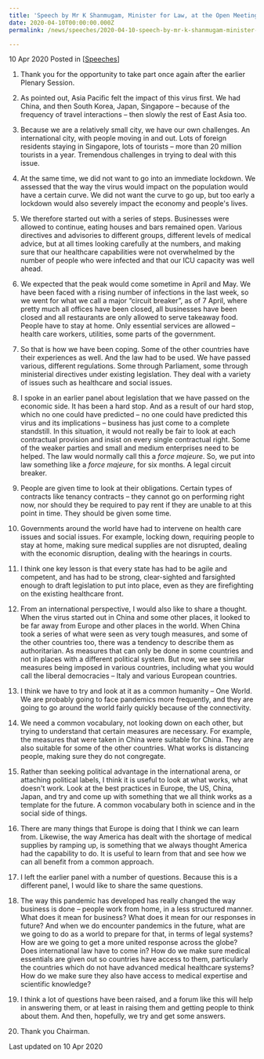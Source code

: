 ```yaml
---
title: 'Speech by Mr K Shanmugam, Minister for Law, at the Open Meeting of Ministers of Justice, St. Petersburg International Legal Forum'
date: 2020-04-10T00:00:00.000Z
permalink: /news/speeches/2020-04-10-speech-by-mr-k-shanmugam-minister-for-law-at-the-open-meeting-of-ministers-of-justice-spilf/

---
```



10 Apr 2020 Posted in [[Speeches](/news/speeches)]

1. Thank you for the opportunity to take part once again after the earlier Plenary Session.

2. As pointed out, Asia Pacific felt the impact of this virus first. We had China, and then South Korea, Japan, Singapore – because of the frequency of travel interactions – then slowly the rest of East Asia too.

3. Because we are a relatively small city, we have our own challenges. An international city, with people moving in and out. Lots of foreign residents staying in Singapore, lots of tourists – more than 20 million tourists in a year. Tremendous challenges in trying to deal with this issue.

4. At the same time, we did not want to go into an immediate lockdown. We assessed that the way the virus would impact on the population would have a certain curve. We did not want the curve to go up, but too early a lockdown would also severely impact the economy and people's lives.

5. We therefore started out with a series of steps. Businesses were allowed to continue, eating houses and bars remained open. Various directives and advisories to different groups, different levels of medical advice, but at all times looking carefully at the numbers, and making sure that our healthcare capabilities were not overwhelmed by the number of people who were infected and that our ICU capacity was well ahead.

6. We expected that the peak would come sometime in April and May. We have been faced with a rising number of infections in the last week, so we went for what we call a major “circuit breaker”, as of 7 April, where pretty much all offices have been closed, all businesses have been closed and all restaurants are only allowed to serve takeaway food. People have to stay at home. Only essential services are allowed – health care workers, utilities, some parts of the government.

7. So that is how we have been coping. Some of the other countries have their experiences as well. And the law had to be used. We have passed various, different regulations. Some through Parliament, some through ministerial directives under existing legislation. They deal with a variety of issues such as healthcare and social issues.

8. I spoke in an earlier panel about legislation that we have passed on the economic side. It has been a hard stop. And as a result of our hard stop, which no one could have predicted – no one could have predicted this virus and its implications – business has just come to a complete standstill. In this situation, it would not really be fair to look at each contractual provision and insist on every single contractual right. Some of the weaker parties and small and medium enterprises need to be helped. The law would normally call this a <i>force majeure</i>. So, we put into law something like a <i>force majeure</i>, for six months. A legal circuit breaker.

9. People are given time to look at their obligations. Certain types of contracts like tenancy contracts – they cannot go on performing right now, nor should they be required to pay rent if they are unable to at this point in time. They should be given some time.

10. Governments around the world have had to intervene on health care issues and social issues. For example, locking down, requiring people to stay at home, making sure medical supplies are not disrupted, dealing with the economic disruption, dealing with the hearings in courts.

11. I think one key lesson is that every state has had to be agile and competent, and has had to be strong, clear-sighted and farsighted enough to draft legislation to put into place, even as they are firefighting on the existing healthcare front.

12. From an international perspective, I would also like to share a thought. When the virus started out in China and some other places, it looked to be far away from Europe and other places in the world. When China took a series of what were seen as very tough measures, and some of the other countries too, there was a tendency to describe them as authoritarian. As measures that can only be done in some countries and not in places with a different political system. But now, we see similar measures being imposed in various countries, including what you would call the liberal democracies – Italy and various European countries.

13. I think we have to try and look at it as a common humanity – One World. We are probably going to face pandemics more frequently, and they are going to go around the world fairly quickly because of the connectivity.

14. We need a common vocabulary, not looking down on each other, but trying to understand that certain measures are necessary. For example, the measures that were taken in China were suitable for China. They are also suitable for some of the other countries. What works is distancing people, making sure they do not congregate.

15. Rather than seeking political advantage in the international arena, or attaching political labels, I think it is useful to look at what works, what doesn't work. Look at the best practices in Europe, the US, China, Japan, and try and come up with something that we all think works as a template for the future. A common vocabulary both in science and in the social side of things.

16. There are many things that Europe is doing that I think we can learn from. Likewise, the way America has dealt with the shortage of medical supplies by ramping up, is something that we always thought America had the capability to do. It is useful to learn from that and see how we can all benefit from a common approach.

17. I left the earlier panel with a number of questions. Because this is a different panel, I would like to share the same questions.

18. The way this pandemic has developed has really changed the way business is done – people work from home, in a less structured manner. What does it mean for business? What does it mean for our responses in future? And when we do encounter pandemics in the future, what are we going to do as a world to prepare for that, in terms of legal systems? How are we going to get a more united response across the globe? Does international law have to come in? How do we make sure medical essentials are given out so countries have access to them, particularly the countries which do not have advanced medical healthcare systems? How do we make sure they also have access to medical expertise and scientific knowledge?

19. I think a lot of questions have been raised, and a forum like this will help in answering them, or at least in raising them and getting people to think about them. And then, hopefully, we try and get some answers.

20. Thank you Chairman.

<p class="right-side-updated">Last updated on 10 Apr 2020</p>
